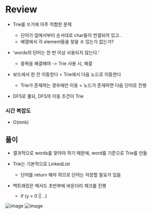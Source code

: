 # Review
- Trie를 쓰기에 아주 적합한 문제
  - 단어가 앞에서부터 순서대로 char들이 연결되어 있고..
  - 배열에서 각 element들을 찾을 수 있는가 없는가? 

- 'words의 단어는 한 번 이상 사용되지 않는다.'
  - 중복을 해결해야 -> Trie 사용 시, 해결
 
- 보드에서 한 칸 이동한다 = Trie에서 다음 노드로 이동한다
  - Trie가 존재하는 경우에만 이동 = 노드가 존재하면 다음 단어로 진행
 
- DFS로 풀되, DFS의 이동 조건이 Trie

### 시간 복잡도
- O(mnk)

## 풀이
- 결과적으로 words를 찾아야 하기 때문에, word를 기준으로 Trie를 만듦

- Trie는 기본적으로 LinkedList
  - 단어를 return 해야 하므로 단어는 저장할 필요가 있음
- 백트래킹은 메서드 초반부에 바운더리 체크를 진행
  - if (y < 0 || ..) 

![image](https://github.com/eunbileeme/algorithm/assets/103405457/80708aa1-1063-4d81-9723-870302605396)
![image](https://github.com/eunbileeme/algorithm/assets/103405457/3e384b68-bbdf-4ed0-af6a-ed0dd58a5a6b)
